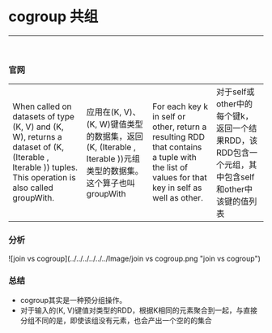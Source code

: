 # cogroup 共组

---------

<br>

### 官网
|||||
|---|----|----|----|
|When called on datasets of type (K, V) and (K, W), returns a dataset of (K, (Iterable , Iterable )) tuples. This operation is also called groupWith.|应用在(K, V)、(K, W)键值类型的数据集，返回(K, (Iterable , Iterable ))元组类型的数据集。这个算子也叫 groupWith|For each key k in self or other, return a resulting RDD that contains a tuple with the list of values for that key in self as well as other.|对于self或other中的每个键k，返回一个结果RDD，该RDD包含一个元组，其中包含self和other中该键的值列表|




### 分析
![join vs cogroup](../../../../../../Image/join vs cogroup.png "join vs cogroup")


### 总结
- cogroup其实是一种预分组操作。
- 对于输入的(K, V)键值对类型的RDD，根据K相同的元素聚合到一起，与直接分组不同的是，即使该组没有元素，也会产出一个空的的集合